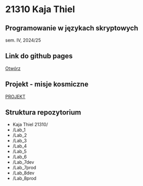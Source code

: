 # 21310 Kaja Thiel 

## Programowanie w językach skryptowych 
sem. IV, 2024/25

## Link do github pages
[Otwórz](https://kajciuch.github.io/Programowanie_w_jezykach_skryptowych/KajaThiel21310/Lab_3/)

## Projekt - misje kosmiczne
[PROJEKT](https://kajciuch.github.io/Programowanie_w_jezykach_skryptowych/KajaThiel21310/Projekt/projektProd)


## Struktura repozytorium
- Kaja Thiel 21310/
- /Lab_1
- /Lab_2
- /Lab_3
- /Lab_4
- /Lab_5
- /Lab_6
- /Lab_7dev
- /Lab_7prod
- /Lab_8dev
- /Lab_8prod


